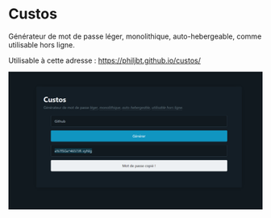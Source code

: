 # Custos
Générateur de mot de passe léger, monolithique, auto-hebergeable, comme utilisable hors ligne.

Utilisable à cette adresse : https://philjbt.github.io/custos/

![Screenshot](screenshot.png)
